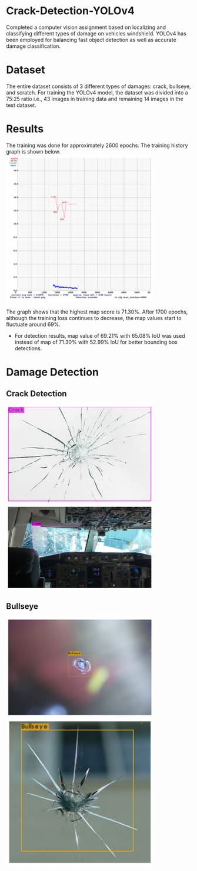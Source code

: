 # Crack-Detection-YOLOv4
Completed a computer vision assignment based on localizing and classifying different types of damage on vehicles windshield. YOLOv4 has been employed for balancing fast object detection as well as accurate damage classification.
# Dataset
The entire dataset consists of 3 different types of damages: crack, bullseye, and scratch. For training the YOLOv4 model, the dataset was divided into a 75:25 ratio i.e., 43 images in training data and remaining 14 images in the test dataset.
# Results
The training was done for approximately 2600 epochs. The training history graph is shown below.
<img src="https://raw.githubusercontent.com/Vivek-23-Titan/Crack-Detection-YOLOv4/master/images/Final_History.png" width=400>

The graph shows that the highest map score is 71.30%. After 1700 epochs, although the training loss continues to decrease, the map values start to fluctuate around 69%.
* For detection results, map value of 69.21% with 65.08% IoU was used instead of map of 71.30% with 52.99% IoU for better bounding box detections.
# Damage Detection
## Crack Detection
<img src="https://raw.githubusercontent.com/Vivek-23-Titan/Crack-Detection-YOLOv4/master/images/57.png" width=400> <img src="https://raw.githubusercontent.com/Vivek-23-Titan/Crack-Detection-YOLOv4/master/images/scratch1.png" width=400>
## Bullseye
<img src="https://raw.githubusercontent.com/Vivek-23-Titan/Crack-Detection-YOLOv4/master/images/29.png" width=400> <img src="https://raw.githubusercontent.com/Vivek-23-Titan/Crack-Detection-YOLOv4/master/images/46.png" width=400>
